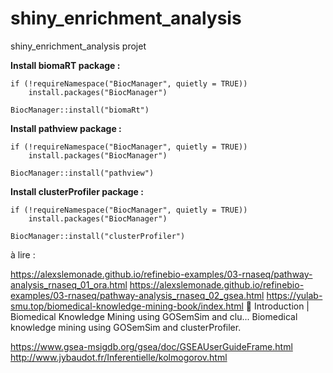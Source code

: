 # shiny_enrichment_analysis
shiny_enrichment_analysis projet 


**Install biomaRT package :** 

```
if (!requireNamespace("BiocManager", quietly = TRUE))
    install.packages("BiocManager")

BiocManager::install("biomaRt")
```


**Install pathview package :** 

```
if (!requireNamespace("BiocManager", quietly = TRUE))
    install.packages("BiocManager")

BiocManager::install("pathview")
```


**Install clusterProfiler package :**

```
if (!requireNamespace("BiocManager", quietly = TRUE))
    install.packages("BiocManager")

BiocManager::install("clusterProfiler")
```

à lire :

https://alexslemonade.github.io/refinebio-examples/03-rnaseq/pathway-analysis_rnaseq_01_ora.html
https://alexslemonade.github.io/refinebio-examples/03-rnaseq/pathway-analysis_rnaseq_02_gsea.html
https://yulab-smu.top/biomedical-knowledge-mining-book/index.html
📖 Introduction | Biomedical Knowledge Mining using GOSemSim and clu...
Biomedical knowledge mining using GOSemSim and clusterProfiler.

https://www.gsea-msigdb.org/gsea/doc/GSEAUserGuideFrame.html
http://www.jybaudot.fr/Inferentielle/kolmogorov.html
